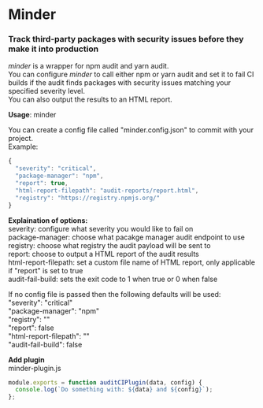 # Minder

### Track third-party packages with security issues before they make it into production

_minder_ is a wrapper for npm audit and yarn audit.<br>
You can configure _minder_ to call either npm or yarn audit and set it to fail CI builds if the audit finds packages with security issues matching your specified severity level. <br>
You can also output the results to an HTML report.

**Usage**: minder

You can create a config file called "minder.config.json" to commit with your project. <br>
Example: <br>

```javascript
{
  "severity": "critical",
  "package-manager": "npm",
  "report": true,
  "html-report-filepath": "audit-reports/report.html",
  "registry": "https://registry.npmjs.org/"
}
```

**Explaination of options:** <br>
severity: configure what severity you would like to fail on <br>
package-manager: choose what pacakge manager audit endpoint to use <br>
registry: choose what registry the audit payload will be sent to <br>
report: choose to output a HTML report of the audit results <br>
html-report-filepath: set a custom file name of HTML report, only applicable if "report" is set to true <br>
audit-fail-build: sets the exit code to 1 when true or 0 when false <br>

If no config file is passed then the following defaults will be used: <br>
"severity": "critical" <br>
"package-manager": "npm" <br>
"registry": "" <br>
"report": false <br>
"html-report-filepath": "" <br>
"audit-fail-build": false <br>

**Add plugin** <br>
minder-plugin.js <br>

```javascript
module.exports = function auditCIPlugin(data, config) {
  console.log(`Do something with: ${data} and ${config}`);
};
```
